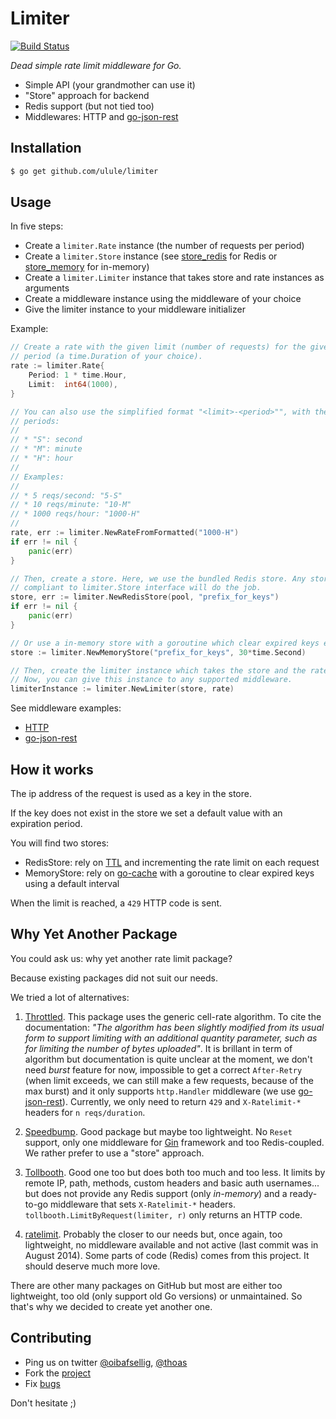 # Limiter

[![Build Status](https://travis-ci.org/ulule/limiter.svg)](https://travis-ci.org/ulule/limiter)

*Dead simple rate limit middleware for Go.*

* Simple API (your grandmother can use it)
* "Store" approach for backend
* Redis support (but not tied too)
* Middlewares: HTTP and [go-json-rest][2]

## Installation

```bash
$ go get github.com/ulule/limiter
```

## Usage

In five steps:

* Create a `limiter.Rate` instance (the number of requests per period)
* Create a `limiter.Store` instance (see [store_redis](https://github.com/ulule/limiter/blob/master/store_redis.go) for Redis or [store_memory](https://github.com/ulule/limiter/blob/master/store_memory.go) for in-memory)
* Create a `limiter.Limiter` instance that takes store and rate instances as arguments
* Create a middleware instance using the middleware of your choice
* Give the limiter instance to your middleware initializer

Example:

```go
// Create a rate with the given limit (number of requests) for the given
// period (a time.Duration of your choice).
rate := limiter.Rate{
    Period: 1 * time.Hour,
    Limit:  int64(1000),
}

// You can also use the simplified format "<limit>-<period>"", with the given
// periods:
//
// * "S": second
// * "M": minute
// * "H": hour
//
// Examples:
//
// * 5 reqs/second: "5-S"
// * 10 reqs/minute: "10-M"
// * 1000 reqs/hour: "1000-H"
//
rate, err := limiter.NewRateFromFormatted("1000-H")
if err != nil {
    panic(err)
}

// Then, create a store. Here, we use the bundled Redis store. Any store
// compliant to limiter.Store interface will do the job.
store, err := limiter.NewRedisStore(pool, "prefix_for_keys")
if err != nil {
    panic(err)
}

// Or use a in-memory store with a goroutine which clear expired keys every 30 seconds
store := limiter.NewMemoryStore("prefix_for_keys", 30*time.Second)

// Then, create the limiter instance which takes the store and the rate as arguments.
// Now, you can give this instance to any supported middleware.
limiterInstance := limiter.NewLimiter(store, rate)
```

See middleware examples:

* [HTTP](https://github.com/ulule/limiter/tree/master/examples/http)
* [go-json-rest](https://github.com/ulule/limiter/tree/master/examples/gjr)

## How it works

The ip address of the request is used as a key in the store.

If the key does not exist in the store we set a default
value with an expiration period.

You will find two stores:

* RedisStore: rely on [TTL](http://redis.io/commands/ttl) and incrementing the rate limit on each request
* MemoryStore: rely on [go-cache](https://github.com/pmylund/go-cache) with a goroutine to clear expired keys using a default interval

When the limit is reached, a ``429`` HTTP code is sent.

## Why Yet Another Package

You could ask us: why yet another rate limit package?

Because existing packages did not suit our needs.

We tried a lot of alternatives:

1. [Throttled][1]. This package uses the generic cell-rate algorithm. To cite the
documentation: *"The algorithm has been slightly modified from its usual form to
support limiting with an additional quantity parameter, such as for limiting the
number of bytes uploaded"*. It is brillant in term of algorithm but
documentation is quite unclear at the moment, we don't need *burst* feature for
now, impossible to get a correct `After-Retry` (when limit exceeds, we can still
make a few requests, because of the max burst) and it only supports ``http.Handler``
middleware (we use [go-json-rest][2]). Currently, we only need to return `429`
and `X-Ratelimit-*` headers for `n reqs/duration`.

2. [Speedbump][3]. Good package but maybe too lightweight. No `Reset` support,
only one middleware for [Gin][4] framework and too Redis-coupled. We rather
prefer to use a "store" approach.

3. [Tollbooth][5]. Good one too but does both too much and too less. It limits by
remote IP, path, methods, custom headers and basic auth usernames... but does not
provide any Redis support (only *in-memory*) and a ready-to-go middleware that sets
`X-Ratelimit-*` headers. `tollbooth.LimitByRequest(limiter, r)` only returns an HTTP
code.

4. [ratelimit][6]. Probably the closer to our needs but, once again, too
lightweight, no middleware available and not active (last commit was in August
2014). Some parts of code (Redis) comes from this project. It should deserve much
more love.

There are other many packages on GitHub but most are either too lightweight, too
old (only support old Go versions) or unmaintained. So that's why we decided to
create yet another one.

## Contributing

* Ping us on twitter [@oibafsellig](https://twitter.com/oibafsellig), [@thoas](https://twitter.com/thoas)
* Fork the [project](https://github.com/ulule/limiter)
* Fix [bugs](https://github.com/ulule/limiter/issues)

Don't hesitate ;)

[1]: https://github.com/throttled/throttled
[2]: https://github.com/ant0ine/go-json-rest
[3]: https://github.com/etcinit/speedbump
[4]: https://github.com/gin-gonic/gin
[5]: https://github.com/didip/tollbooth
[6]: https://github.com/r8k/ratelimit
